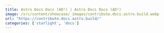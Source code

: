 ```yaml
---
title: Astro Docs Docs (AD²) | Astro Docs Docs (AD²)
image: /src/content/showcase/_images/contribute.docs.astro.build.webp
url: "https://contribute.docs.astro.build/"
categories: ['starlight', 'docs']
---
```

